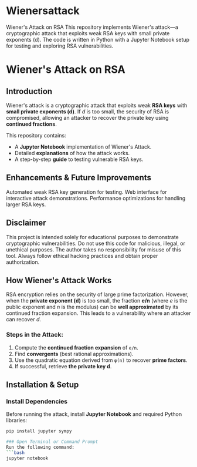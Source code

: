 # Wienersattack
Wiener's Attack on RSA This repository implements Wiener's attack—a cryptographic attack that exploits weak RSA keys with small private exponents (d). The code is written in Python with a Jupyter Notebook setup for testing and exploring RSA vulnerabilities.

# Wiener's Attack on RSA

## Introduction
Wiener's attack is a cryptographic attack that exploits weak **RSA keys** with **small private exponents (d)**. If *d* is too small, the security of RSA is compromised, allowing an attacker to recover the private key using **continued fractions**.

This repository contains:
- A **Jupyter Notebook** implementation of Wiener's Attack.
- Detailed **explanations** of how the attack works.
- A step-by-step **guide** to testing vulnerable RSA keys.

## Enhancements & Future Improvements
Automated weak RSA key generation for testing.
Web interface for interactive attack demonstrations.
Performance optimizations for handling larger RSA keys.

## Disclaimer
This project is intended solely for educational purposes to demonstrate cryptographic vulnerabilities.
Do not use this code for malicious, illegal, or unethical purposes.
The author takes no responsibility for misuse of this tool.
Always follow ethical hacking practices and obtain proper authorization.

## How Wiener's Attack Works
RSA encryption relies on the security of large prime factorization. However, when the **private exponent (d)** is too small, the fraction **e/n** (where *e* is the public exponent and *n* is the modulus) can be **well approximated** by its continued fraction expansion. This leads to a vulnerability where an attacker can recover *d*.

### Steps in the Attack:
1. Compute the **continued fraction expansion** of `e/n`.
2. Find **convergents** (best rational approximations).
3. Use the quadratic equation derived from `φ(n)` to recover **prime factors**.
4. If successful, retrieve **the private key d**.

## Installation & Setup
### **Install Dependencies**
Before running the attack, install **Jupyter Notebook** and required Python libraries:
```bash
pip install jupyter sympy

### Open Terminal or Command Prompt
Run the following command:
```bash
jupyter notebook
